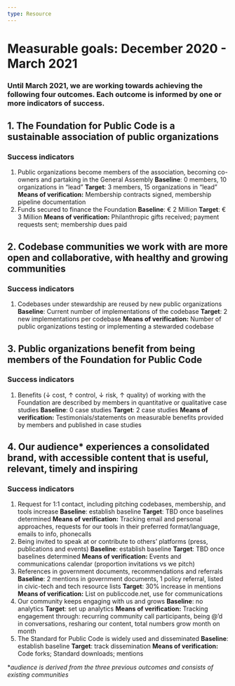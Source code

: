 ```yaml
---
type: Resource
---
```


# Measurable goals: December 2020 - March 2021

### Until March 2021, we are working towards achieving the following four outcomes. Each outcome is informed by one or more indicators of success.

## 1. The Foundation for Public Code is a sustainable association of public organizations

### Success indicators

1. Public organizations become members of the association, becoming co-owners and partaking in the General Assembly
**Baseline**: 0 members, 10 organizations in “lead”
**Target**: 3 members, 15 organizations in “lead”
**Means of verification:** Membership contracts signed, membership pipeline documentation
2. Funds secured to finance the Foundation
**Baseline**: € 2 Million
**Target**: € 3 Million
**Means of verification:** Philanthropic gifts received; payment requests sent; membership dues paid

## 2. Codebase communities we work with are more open and collaborative, with healthy and growing communities

### Success indicators

1. Codebases under stewardship are reused by new public organizations
**Baseline**: Current number of implementations of the codebase
**Target**: 2 new implementations per codebase
**Means of verification:** Number of public organizations testing or implementing a stewarded codebase

## 3. Public organizations benefit from being members of the Foundation for Public Code

### Success indicators

1. Benefits (↓ cost, ↑ control, ↓ risk, ↑ quality) of working with the Foundation are described by members in quantitative or qualitative case studies
**Baseline**: 0 case studies
**Target**: 2 case studies
**Means of verification:** Testimonials/statements on measurable benefits provided by members and published in case studies

## 4. Our audience* experiences a consolidated brand, with accessible content that is useful, relevant, timely and inspiring

### Success indicators

1. Request for 1:1 contact, including pitching codebases, membership, and tools increase
**Baseline**: establish baseline
**Target**: TBD once baselines determined
**Means of verification:** Tracking email and personal approaches, requests for our tools in their preferred format/language, emails to info, phonecalls
2. Being invited to speak at or contribute to others’ platforms (press, publications and events)
**Baseline**: establish baseline
**Target**: TBD once baselines determined
**Means of verification:** Events and communications calendar (proportion invitations vs we pitch)
3. References in government documents, recommendations and referrals
**Baseline**: 2 mentions in government documents, 1 policy referral, listed in civic-tech and tech resource lists
**Target**: 30% increase in mentions
**Means of verification:** List on publiccode.net, use for communications
4. Our community keeps engaging with us and grows
**Baseline**: no analytics
**Target**: set up analytics
**Means of verification:** Tracking engagement through: recurring community call participants, being @’d in conversations, resharing our content, total numbers grow month on month
5. The Standard for Public Code is widely used and disseminated
**Baseline**: establish baseline
**Target**: track dissemination
**Means of verification:** Code forks; Standard downloads; mentions

**audience is derived from the three previous outcomes and consists of existing communities*
